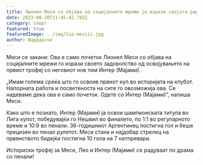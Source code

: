 ```yaml
---
title: Лионел Меси со објава на социјалните мрежи ја изрази својата радост ...
date: 2023-08-20T11:45:42.792Z
category: спорт
featured: true
featuredImage: ../img/lio-mesiii.jpg
author: Вардарски
---
```

Меси се закани: Ова е само почеток
Лионел Меси со објава на социјалните мрежи го изрази своето задоволство од освојувањето на првиот трофеј со неговиот нов тим Интер (Мајами).

„Имам голема среќа што го освоив првиот куп во историјата на клубот. Напорната работа и посветеноста на сите го овозможија ова. Се надеваме дека ова е само почеток. Одете со Интер (Мајами)“, напиша Меси.

Како што е познато, Интер (Мајами) ја освои шампионската титула во Лига купот, победувајќи го Нешвил во финалето, по 1:1 во регуларното време и 10:9 во пенали. 36-годишниот Аргентинец постигна гол и беше прецизен во пенал рулетот. Меси стана и најдобар стрелец на првенството бидејќи постигна 10 гола на 7 натпревари.

Историски трофеј за Меси, Лео и Интер (Мајами) се радуваат по драма со пенали!